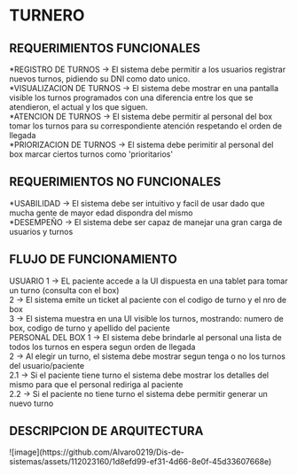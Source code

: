 <h1>TURNERO</h1>

<h2>REQUERIMIENTOS FUNCIONALES</h2>
*REGISTRO DE TURNOS -> El sistema debe permitir a los usuarios registrar nuevos turnos, pidiendo su DNI como dato unico.
<br>
*VISUALIZACION DE TURNOS -> El sistema debe mostrar en una pantalla visible los turnos programados con una diferencia entre los que se atendieron, el actual y los que siguen.
<br>
*ATENCION DE TURNOS -> El sistema debe permitir al personal del box tomar los turnos para su correspondiente atención respetando el orden de llegada 
<br>
*PRIORIZACION DE TURNOS -> El sistema debe perimitir al personal del box marcar ciertos turnos como 'prioritarios'
<br>

<h2>REQUERIMIENTOS NO FUNCIONALES</h2>
*USABILIDAD -> El sistema debe ser intuitivo y facil de usar dado que mucha gente de mayor edad dispondra del mismo
<br>
*DESEMPEÑO -> El sistema debe ser capaz de manejar una gran carga de usuarios y turnos


<h2>FLUJO DE FUNCIONAMIENTO</h2>
USUARIO
1 -> EL paciente accede a la UI dispuesta en una tablet para tomar un turno (consulta con el box)
<br>
2 -> El sistema emite un ticket al paciente con el codigo de turno y el nro de box
<br>
3 -> El sistema muestra en una UI visible los turnos, mostrando: numero de box, codigo de turno y apellido del paciente
<br>
PERSONAL DEL BOX
1 -> El sistema debe brindarle al personal una lista de todos los turnos en espera segun orden de llegada
<br>
2 -> Al elegir un turno, el sistema debe mostrar segun tenga o no los turnos del usuario/paciente
<br>
2.1 -> Si el paciente tiene turno el sistema debe mostrar los detalles del mismo para que el personal rediriga al paciente
<br>
2.2 -> Si el paciente no tiene turno el sistema debe permitir generar un nuevo turno

<h2>DESCRIPCION DE ARQUITECTURA</h2>
![image](https://github.com/Alvaro0219/Dis-de-sistemas/assets/112023160/1d8efd99-ef31-4d66-8e0f-45d33607668e)
